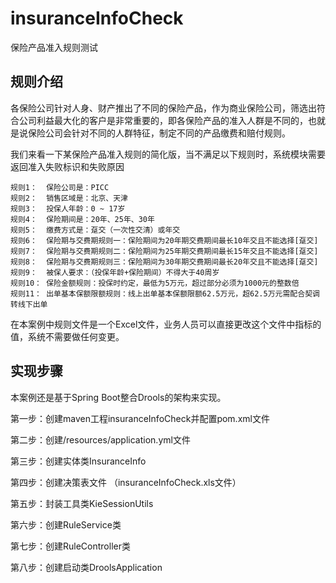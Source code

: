 # insuranceInfoCheck
保险产品准入规则测试


## 规则介绍
各保险公司针对人身、财产推出了不同的保险产品，作为商业保险公司，筛选出符合公司利益最大化的客户是非常重要的，即各保险产品的准入人群是不同的，也就是说保险公司会针对不同的人群特征，制定不同的产品缴费和赔付规则。

我们来看一下某保险产品准入规则的简化版，当不满足以下规则时，系统模块需要返回准入失败标识和失败原因
```
规则1：  保险公司是：PICC
规则2：  销售区域是：北京、天津
规则3：  投保人年龄：0 ~ 17岁
规则4：  保险期间是：20年、25年、30年
规则5：  缴费方式是：趸交（一次性交清）或年交
规则6：  保险期与交费期规则一：保险期间为20年期交费期间最长10年交且不能选择[趸交]
规则7：  保险期与交费期规则二：保险期间为25年期交费期间最长15年交且不能选择[趸交]
规则8：  保险期与交费期规则三：保险期间为30年期交费期间最长20年交且不能选择[趸交]
规则9：  被保人要求：（投保年龄+保险期间）不得大于40周岁
规则10： 保险金额规则：投保时约定，最低为5万元，超过部分必须为1000元的整数倍
规则11： 出单基本保额限额规则：线上出单基本保额限额62.5万元，超62.5万元需配合契调转线下出单
```

在本案例中规则文件是一个Excel文件，业务人员可以直接更改这个文件中指标的值，系统不需要做任何变更。


## 实现步骤
本案例还是基于Spring Boot整合Drools的架构来实现。

第一步：创建maven工程insuranceInfoCheck并配置pom.xml文件

第二步：创建/resources/application.yml文件

第三步：创建实体类InsuranceInfo

第四步：创建决策表文件 （insuranceInfoCheck.xls文件）

第五步：封装工具类KieSessionUtils

第六步：创建RuleService类

第七步：创建RuleController类

第八步：创建启动类DroolsApplication
